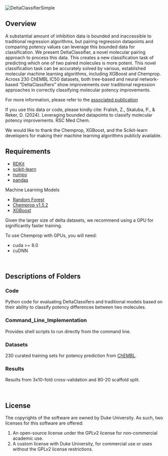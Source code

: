 
![DeltaClassifierSimple](https://github.com/RekerLab/DeltaClassifier/assets/127516906/d0e68a7c-5ea0-418a-b41c-e1eae837958c)


## Overview

A substantial amount of inhibition data is bounded and inaccessible to traditional regression algorithms, but pairing regression datapoints and comparing potency values can leverage this bounded data for classification. We present DeltaClassifier, a novel molecular pairing approach to process this data. This creates a new classification task of predicting which one of two paired molecules is more potent. This novel classification task can be accurately solved by various, established molecular machine learning algorithms, including XGBoost and Chemprop. Across 230 ChEMBL IC50 datasets, both tree-based and neural network-based “DeltaClassifiers” show improvements over traditional regression approaches in correctly classifying molecular potency improvements. 

For more information, please refer to the [associated publication](https://pubs.rsc.org/en/content/articlelanding/2024/md/d4md00325j#cit11)

If you use this data or code, please kindly cite: Fralish, Z., Skaluba, P., & Reker, D. (2024). Leveraging bounded datapoints to classify molecular potency improvements. RSC Med Chem.

We would like to thank the Chemprop, XGBoost, and the Scikit-learn developers for making their machine learning algorithms publicly available. 

## Requirements
* [RDKit](https://www.rdkit.org/docs/Install.html)
* [scikit-learn](https://scikit-learn.org/stable/)
* [numpy](https://numpy.org/)
* [pandas](https://github.com/pandas-dev/pandas)

Machine Learning Models
* [Random Forest](https://scikit-learn.org/stable/modules/generated/sklearn.ensemble.RandomForestRegressor.html)
* [Chemprop v1.5.2](https://github.com/chemprop/chemprop)
* [XGBoost](https://xgboost.readthedocs.io/en/stable/gpu/index.html)

Given the larger size of delta datasets, we recommend using a GPU for significantly faster training.

To use Chemprop with GPUs, you will need:
* cuda >= 8.0
* cuDNN

<br />


## Descriptions of Folders

### Code

Python code for evaluating DeltaClassifers and traditional models based on their ability to classify potency differences between two molecules.

### Command_Line_Implementation

Provides shell scripts to run directly from the command line.

### Datasets

230 curated training sets for potency prediction from [ChEMBL](https://www.ebi.ac.uk/chembl/).

### Results

Results from 3x10-fold cross-validation and 80-20 scaffold split.

<br />

## License

The copyrights of the software are owned by Duke University. As such, two licenses for this software are offered:
1. An open-source license under the GPLv2 license for non-commercial academic use.
2. A custom license with Duke University, for commercial use or uses without the GPLv2 license restrictions. 
